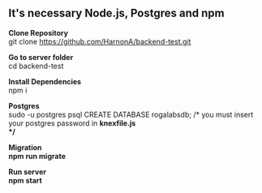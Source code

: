 <h2>It's necessary Node.js, Postgres and npm</h2>

<b> Clone Repository </b></br>
git clone https://github.com/HarnonA/backend-test.git

<b> Go to server folder </b></br>
cd backend-test

<b> Install Dependencies </b></br>
npm i

<b> Postgres </b></br>
sudo -u postgres psql
CREATE DATABASE rogalabsdb;
/* you must insert your postgres password in <b>knexfile.js</br> */

<b> Migration </b></br>
npm run migrate

<b> Run server </b></br>
npm start




